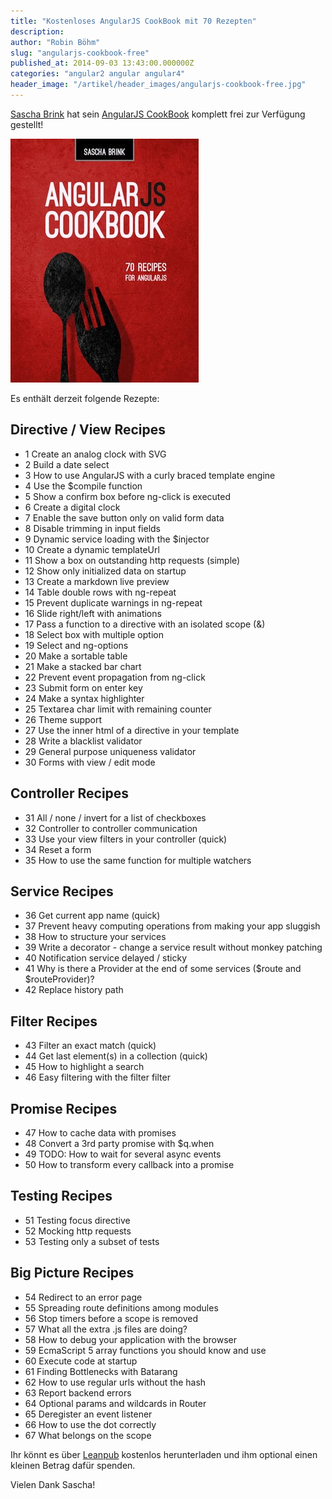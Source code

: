 ```yaml
---
title: "Kostenloses AngularJS CookBook mit 70 Rezepten"
description:
author: "Robin Böhm"
slug: "angularjs-cookbook-free"
published_at: 2014-09-03 13:43:00.000000Z
categories: "angular2 angular angular4"
header_image: "/artikel/header_images/angularjs-cookbook-free.jpg"
---
```


[Sascha Brink](/entwickler/saschabrink) hat sein [AngularJS CookBook](https://leanpub.com/angularjs-cookbook) komplett frei zur Verfügung gestellt!

[![Sascha Brink - AngularJS Cookbook](/artikel/angularjs-cookbook-free/large.jpeg)](https://leanpub.com/angularjs-cookbook)


Es enthält derzeit folgende Rezepte:

## Directive / View Recipes

* 1 Create an analog clock with SVG
* 2 Build a date select
* 3 How to use AngularJS with a curly braced template engine
* 4 Use the $compile function
* 5 Show a confirm box before ng-click is executed
* 6 Create a digital clock
* 7 Enable the save button only on valid form data
* 8 Disable trimming in input fields
* 9 Dynamic service loading with the $injector
* 10 Create a dynamic templateUrl
* 11 Show a box on outstanding http requests (simple)
* 12 Show only initialized data on startup
* 13 Create a markdown live preview
* 14 Table double rows with ng-repeat
* 15 Prevent duplicate warnings in ng-repeat
* 16 Slide right/left with animations
* 17 Pass a function to a directive with an isolated scope (&)
* 18 Select box with multiple option
* 19 Select and ng-options
* 20 Make a sortable table
* 21 Make a stacked bar chart
* 22 Prevent event propagation from ng-click
* 23 Submit form on enter key
* 24 Make a syntax highlighter
* 25 Textarea char limit with remaining counter
* 26 Theme support
* 27 Use the inner html of a directive in your template
* 28 Write a blacklist validator
* 29 General purpose uniqueness validator
* 30 Forms with view / edit mode

## Controller Recipes

* 31 All / none / invert for a list of checkboxes
* 32 Controller to controller communication
* 33 Use your view filters in your controller (quick)
* 34 Reset a form
* 35 How to use the same function for multiple watchers

## Service Recipes

* 36 Get current app name (quick)
* 37 Prevent heavy computing operations from making your app sluggish
* 38 How to structure your services
* 39 Write a decorator - change a service result without monkey patching
* 40 Notification service delayed / sticky
* 41 Why is there a Provider at the end of some services ($route and $routeProvider)?
* 42 Replace history path

## Filter Recipes

* 43 Filter an exact match (quick)
* 44 Get last element(s) in a collection (quick)
* 45 How to highlight a search
* 46 Easy filtering with the filter filter

## Promise Recipes

* 47 How to cache data with promises
* 48 Convert a 3rd party promise with $q.when
* 49 TODO: How to wait for several async events
* 50 How to transform every callback into a promise

## Testing Recipes

* 51 Testing focus directive
* 52 Mocking http requests
* 53 Testing only a subset of tests

## Big Picture Recipes

* 54 Redirect to an error page
* 55 Spreading route definitions among modules
* 56 Stop timers before a scope is removed
* 57 What all the extra .js files are doing?
* 58 How to debug your application with the browser
* 59 EcmaScript 5 array functions you should know and use
* 60 Execute code at startup
* 61 Finding Bottlenecks with Batarang
* 62 How to use regular urls without the hash
* 63 Report backend errors
* 64 Optional params and wildcards in Router
* 65 Deregister an event listener
* 66 How to use the dot correctly
* 67 What belongs on the scope

Ihr könnt es über [Leanpub](https://leanpub.com/angularjs-cookbook) kostenlos herunterladen und ihm optional einen kleinen Betrag dafür spenden.

Vielen Dank Sascha!
